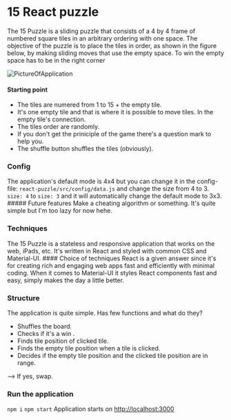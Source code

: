 # 15 React puzzle
The 15 Puzzle is a sliding puzzle that consists of a 4 by 4 frame of numbered square tiles in an arbitrary ordering with one space. The objective of the puzzle is to place the tiles in order, as shown in the figure below, by making sliding moves that use the empty space. To win the empty space has to be in the right corner

![PictureOfApplication](https://i.ibb.co/LRfFYRw/Ska-rmavbild-2020-05-10-kl-15-39-26.png)

#### Starting point
* The tiles are numered from 1 to 15 + the empty tile.
* It's one empty tile and that is where it is possible to move tiles. In the empty tile's connection.
* The tiles order are randomly.
* If you don't get the priniciple of the game there's a question mark to help you.
* The shuffle button shuffles the tiles (obviously).

### Config
The application's default mode is 4x4 but you can change it in the config-file:
`react-puzzle/src/config/data.js` and change the size from 4 to 3.
`size: 4`
to
`size: 3`
and it will automatically change the default mode to 3x3.
     ##### Future features
    Make a cheating algorithm or something. It's quite simple but I'm too lazy for now hehe.

### Techniques
The 15 Puzzle is a stateless and responsive application that works on the web, iPads, etc. 
It's written in React and styled with common CSS and Material-UI.
    #### Choice of techniques
    React is a given answer since it's for creating rich and engaging web apps fast and efficiently with minimal coding.
    When it comes to Material-UI it styles React components fast and easy, simply makes the day a little better.

### Structure
The application is quite simple. Has few functions and what do they? 
* Shuffles the board.
* Checks if it's a win .
* Finds tile position of clicked tile.
* Finds the empty tile position when a tile is clicked.
* Decides if the empty tile position and the clicked tile position are in range.

 --> If yes, swap.

### Run the application
`npm i`
`npm start`
Application starts on [http://localhost:3000](http://localhost:3000) 
